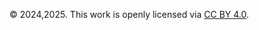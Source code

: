 © 2024,2025. This work is openly licensed via [CC BY 4.0](https://creativecommons.org/licenses/by/4.0/).

